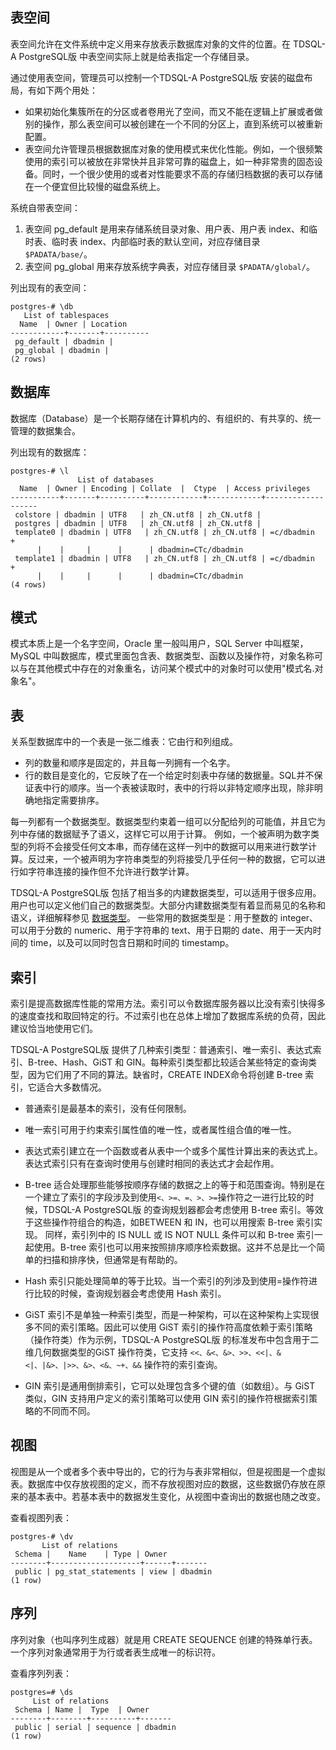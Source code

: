 
## 表空间
表空间允许在文件系统中定义用来存放表示数据库对象的文件的位置。在 TDSQL-A PostgreSQL版 中表空间实际上就是给表指定一个存储目录。

通过使用表空间，管理员可以控制一个TDSQL-A PostgreSQL版 安装的磁盘布局，有如下两个用处：
- 如果初始化集簇所在的分区或者卷用光了空间，而又不能在逻辑上扩展或者做别的操作，那么表空间可以被创建在一个不同的分区上，直到系统可以被重新配置。
- 表空间允许管理员根据数据库对象的使用模式来优化性能。例如，一个很频繁使用的索引可以被放在非常快并且非常可靠的磁盘上，如一种非常贵的固态设备。同时，一个很少使用的或者对性能要求不高的存储归档数据的表可以存储在一个便宜但比较慢的磁盘系统上。

系统自带表空间：
1. 表空间 pg_default 是用来存储系统目录对象、用户表、用户表 index、和临时表、临时表 index、内部临时表的默认空间，对应存储目录 `$PADATA/base/`。
2. 表空间 pg_global 用来存放系统字典表，对应存储目录 `$PADATA/global/`。

列出现有的表空间：
```
postgres-# \db
   List of tablespaces
  Name  | Owner | Location 
------------+-------+----------
 pg_default | dbadmin | 
 pg_global | dbadmin | 
(2 rows)
```


## 数据库
数据库（Database）是一个长期存储在计算机内的、有组织的、有共享的、统一管理的数据集合。

列出现有的数据库：
```
postgres-# \l
               List of databases
  Name  | Owner | Encoding | Collate  |  Ctype  | Access privileges 
-----------+-------+----------+------------+------------+-------------------
 colstore | dbadmin | UTF8   | zh_CN.utf8 | zh_CN.utf8 | 
 postgres | dbadmin | UTF8   | zh_CN.utf8 | zh_CN.utf8 | 
 template0 | dbadmin | UTF8   | zh_CN.utf8 | zh_CN.utf8 | =c/dbadmin     +
      |    |     |      |      | dbadmin=CTc/dbadmin
 template1 | dbadmin | UTF8   | zh_CN.utf8 | zh_CN.utf8 | =c/dbadmin     +
      |    |     |      |      | dbadmin=CTc/dbadmin
(4 rows)
```

## 模式
模式本质上是一个名字空间，Oracle 里一般叫用户，SQL Server 中叫框架，MySQL 中叫数据库，模式里面包含表、数据类型、函数以及操作符，对象名称可以与在其他模式中存在的对象重名，访问某个模式中的对象时可以使用"模式名.对象名"。

## 表
关系型数据库中的一个表是一张二维表：它由行和列组成。
- 列的数量和顺序是固定的，并且每一列拥有一个名字。
- 行的数目是变化的，它反映了在一个给定时刻表中存储的数据量。SQL并不保证表中行的顺序。当一个表被读取时，表中的行将以非特定顺序出现，除非明确地指定需要排序。

每一列都有一个数据类型。数据类型约束着一组可以分配给列的可能值，并且它为列中存储的数据赋予了语义，这样它可以用于计算。
例如，一个被声明为数字类型的列将不会接受任何文本串，而存储在这样一列中的数据可以用来进行数学计算。反过来，一个被声明为字符串类型的列将接受几乎任何一种的数据，它可以进行如字符串连接的操作但不允许进行数学计算。

TDSQL-A PostgreSQL版 包括了相当多的内建数据类型，可以适用于很多应用。用户也可以定义他们自己的数据类型。大部分内建数据类型有着显而易见的名称和语义，详细解释参见 [数据类型](https://cloud.tencent.com/document/product/1378/54541)。
一些常用的数据类型是：用于整数的 integer、可以用于分数的 numeric、用于字符串的 text、用于日期的 date、用于一天内时间的 time，以及可以同时包含日期和时间的 timestamp。

## 索引
索引是提高数据库性能的常用方法。索引可以令数据库服务器以比没有索引快得多的速度查找和取回特定的行。不过索引也在总体上增加了数据库系统的负荷，因此建议恰当地使用它们。

TDSQL-A PostgreSQL版 提供了几种索引类型：普通索引、唯一索引、表达式索引、B-tree、Hash、GiST 和 GIN。每种索引类型都比较适合某些特定的查询类型，因为它们用了不同的算法。缺省时，CREATE INDEX命令将创建 B-tree 索引，它适合大多数情况。

- 普通索引是最基本的索引，没有任何限制。

- 唯一索引可用于约束索引属性值的唯一性，或者属性组合值的唯一性。
- 表达式索引建立在一个函数或者从表中一个或多个属性计算出来的表达式上。表达式索引只有在查询时使用与创建时相同的表达式才会起作用。 
- B-tree 适合处理那些能够按顺序存储的数据之上的等于和范围查询。特别是在一个建立了索引的字段涉及到使用`<、>=、=、>、>=`操作符之一进行比较的时候，TDSQL-A PostgreSQL版 的查询规划器都会考虑使用 B-tree 索引。等效于这些操作符组合的构造，如BETWEEN 和 IN，也可以用搜索 B-tree 索引实现。
同样，索引列中的 IS NULL 或 IS NOT NULL 条件可以和 B-tree 索引一起使用。B-tree 索引也可以用来按照排序顺序检索数据。这并不总是比一个简单的扫描和排序快，但通常是有帮助的。
- Hash 索引只能处理简单的等于比较。当一个索引的列涉及到使用=操作符进行比较的时候，查询规划器会考虑使用 Hash 索引。
- GiST 索引不是单独一种索引类型，而是一种架构，可以在这种架构上实现很多不同的索引策略。因此可以使用 GiST 索引的操作符高度依赖于索引策略（操作符类）作为示例，TDSQL-A PostgreSQL版 的标准发布中包含用于二维几何数据类型的GiST 操作符类，它支持 `<<、&<、&>、>>、<<|、&<|、|&>、|>>、&>、<&、~+、&&` 操作符的索引查询。
- GIN 索引是通用倒排索引，它可以处理包含多个键的值（如数组）。与 GiST 类似，GIN 支持用户定义的索引策略可以使用 GIN 索引的操作符根据索引策略的不同而不同。

## 视图
视图是从一个或者多个表中导出的，它的行为与表非常相似，但是视图是一个虚拟表。数据库中仅存放视图的定义，而不存放视图对应的数据，这些数据仍存放在原来的基本表中。若基本表中的数据发生变化，从视图中查询出的数据也随之改变。

查看视图列表：
```
postgres-# \dv
       List of relations
 Schema |    Name    | Type | Owner 
--------+--------------------+------+-------
 public | pg_stat_statements | view | dbadmin
(1 row)
```

## 序列
序列对象（也叫序列生成器）就是用 CREATE SEQUENCE 创建的特殊单行表。一个序列对象通常用于为行或者表生成唯一的标识符。

查看序列列表：
```
postgres=# \ds
     List of relations
 Schema | Name |  Type  | Owner 
--------+--------+----------+-------
 public | serial | sequence | dbadmin
(1 row)
```
